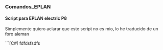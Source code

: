 ### Comandos_EPLAN
#### Script para EPLAN electric P8

Simplemente quiero aclarar que este script no es mio, lo he traducido de un foro aleman

´´´[C#]
fdfdsfsdfs
```
